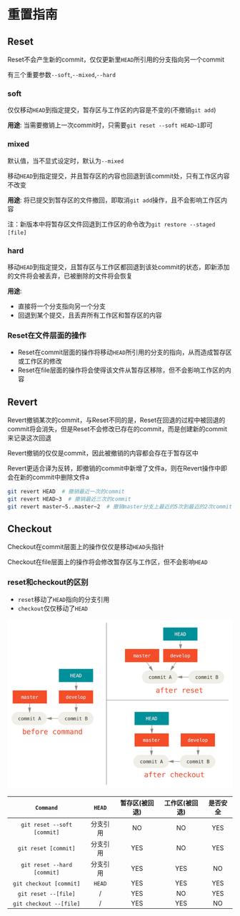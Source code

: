 # 重置指南

## Reset

Reset不会产生新的commit，仅仅更新里`HEAD`所引用的分支指向另一个commit

有三个重要参数`--soft`,`--mixed`,`--hard`

### soft

仅仅移动`HEAD`到指定提交，暂存区与工作区的内容是不变的(不撤销`git add`)

**用途**: 当需要撤销上一次commit时，只需要`git reset --soft HEAD~1`即可

### mixed

默认值，当不显式设定时，默认为`--mixed`

移动`HEAD`到指定提交，并且暂存区的内容也回退到该commit处，只有工作区内容不改变

**用途**: 将已提交到暂存区的文件撤回，即取消`git add`操作，且不会影响工作区内容

注：新版本中将暂存区文件回退到工作区的命令改为`git restore --staged [file]`

### hard

移动`HEAD`到指定提交，且暂存区与工作区都回退到该处commit的状态，即新添加的文件将会被丢弃，已被删除的文件将会恢复

**用途**: 

- 直接将一个分支指向另一个分支
- 回退到某个提交，且丢弃所有工作区和暂存区的内容

### Reset在文件层面的操作

- Reset在commit层面的操作将移动`HEAD`所引用的分支的指向，从而造成暂存区或工作区的修改
- Reset在file层面的操作将会使得该文件从暂存区移除，但不会影响工作区的内容

## Revert

Revert撤销某次的commit，与Reset不同的是，Reset在回退的过程中被回退的commit将会消失，但是Reset不会修改已存在的commit，而是创建新的commit来记录这次回退

Revert撤销的仅仅是commit，因此被撤销的内容都会存在于暂存区中

Revert更适合译为反转，即撤销的commit中新增了文件a，则在Revert操作中即会在新的commit中删除文件a

```bash
git revert HEAD  # 撤销最近一次的commit
git revert HEAD~3  # 撤销最近三次的commit
git revert master~5..master~2  # 撤销master分支上最近的5次到最近的2次commit
```

## Checkout

Checkout在commit层面上的操作仅仅是移动`HEAD`头指针

Checkout在file层面上的操作将会修改暂存区与工作区，但不会影响`HEAD`

### reset和checkout的区别

- `reset`移动了`HEAD`指向的分支引用
- `checkout`仅仅移动了`HEAD`

![reset和checkout差别](./pics/reset-checkout.png)

| `Command` | `HEAD` | 暂存区(被回退) | 工作区(被回退) | 是否安全 |
| :-: | :-: | :-: | :-: | :-: |
| `git reset --soft [commit]` | 分支引用 | NO | NO | YES |
| `git reset [commit]` | 分支引用 | YES | NO | YES |
| `git reset --hard [commit]` | 分支引用 | YES | YES | NO |
| `git checkout [commit]` | `HEAD` | YES | YES | YES |
| `git reset --[file]` | / | YES | NO | YES |
| `git checkout --[file]` | / | YES | YES | NO |
